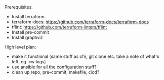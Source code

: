 Prerequisites:
- Install terraform
- terraform-docs: https://github.com/terraform-docs/terraform-docs
- tflint: https://github.com/terraform-linters/tflint
- Install pre-commit
- Install graphviz


High level plan:
- make it functional (same stuff as cfn, git clone etc. take a note of what's left, eg. cw logs)
- use ansible for all the configuration stuff?
- clean up repo, pre-commit, makefile, cicd?